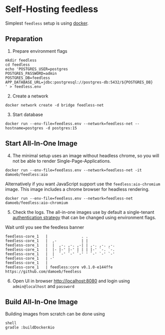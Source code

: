 # Self-Hosting feedless

Simplest `feedless` setup is using [docker](https://docs.docker.com/engine/install/).

## Preparation
1) Prepare environment flags
```shell
mkdir feedless
cd feedless
echo 'POSTGRES_USER=postgres
POSTGRES_PASSWORD=admin
POSTGRES_DB=feedless
APP_DATABASE_URL=jdbc:postgresql://postgres-db:5432/${POSTGRES_DB}
' > feedless.env
```

2) Create a network
```shell
docker network create -d bridge feedless-net
```

3) Start database
```shell
docker run --env-file=feedless.env --network=feedless-net --hostname=postgres -d postgres:15
```

## Start All-In-One Image

4) The minimal setup uses an image without headless chrome, so you will not be able to render Single-Page-Applications.
```shell
docker run --env-file=feedless.env --network=feedless-net -it damoeb/feedless:aio
```

Alternatively if you want JavaScript support use the `feedless:aio-chromium` image. This image includes a chrome browser for headless rendering.
```shell
docker run --env-file=feedless.env --network=feedless-net damoeb/feedless:aio-chromium
```

5) Check the logs. The all-in-one images use by default a single-tenant [authentication strategy](./authentication.md) that can be changed using environment flags.

Wait until you see the feedless banner
```shell
feedless-core_1   |               . .
feedless-core_1   |  ,-           | |
feedless-core_1   |  |  ,-. ,-. ,-| | ,-. ,-. ,-.
feedless-core_1   |  |- |-' |-' | | | |-' `-. `-.
feedless-core_1   |  |  `-' `-' `-' ' `-' `-' `-'
feedless-core_1   | -'
feedless-core_1   | 
feedless-core_1   | feedless:core v0.1.0-e144ffe https://github.com/damoeb/feedless

```

6) Open UI in browser [http://localhost:8080](http://localhost:8080) and login using `admin@localhost` and `password`

## Build All-In-One Image
Building images from scratch can be done using 
```
shell
gradle :buildDockerAio
```
